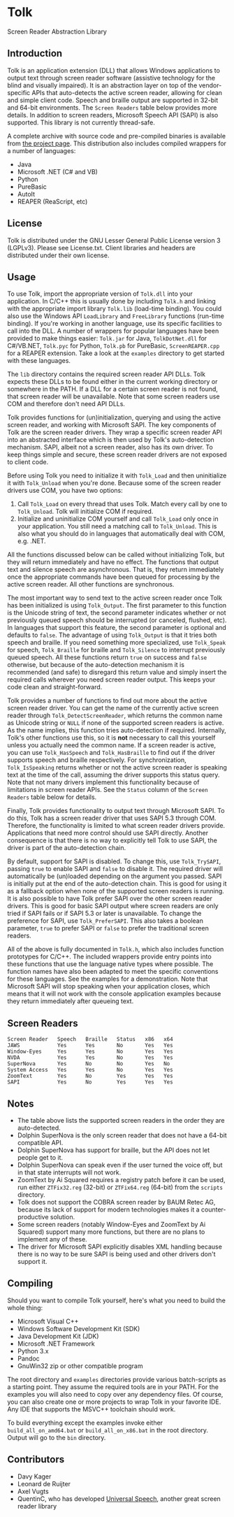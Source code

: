Tolk
====

Screen Reader Abstraction Library


Introduction
------------

Tolk is an application extension (DLL) that allows Windows applications to output text through screen reader software (assistive technology for the blind and visually impaired).  It is an abstraction layer on top of the vendor-specific APIs that auto-detects the active screen reader, allowing for clean and simple client code.  Speech and braille output are supported in 32-bit and 64-bit environments.  The `Screen Readers` table below provides more details.  In addition to screen readers, Microsoft Speech API (SAPI) is also supported.  This library is not currently thread-safe.

A complete archive with source code and pre-compiled binaries is available from [the project page](http://davykager.com/projects/tolk/).  This distribution also includes compiled wrappers for a number of languages:

*   Java
*   Microsoft .NET (C# and VB)
*   Python
*   PureBasic
*   AutoIt
*   REAPER (ReaScript, etc)


License
-------

Tolk is distributed under the GNU Lesser General Public License version 3 (LGPLv3).  Please see License.txt.
Client libraries and headers are distributed under their own license.


Usage
-----

To use Tolk, import the appropriate version of `Tolk.dll` into your application.  In C/C++ this is usually done by including `Tolk.h` and linking with the appropriate import library `Tolk.lib` (load-time binding).  You could also use the Windows API `LoadLibrary` and `FreeLibrary` functions (run-time binding).  If you're working in another language, use its specific facilities to call into the DLL.  A number of wrappers for popular languages have been provided to make things easier: `Tolk.jar` for Java, `TolkDotNet.dll` for C#/VB.NET, `Tolk.pyc` for Python, `Tolk.pb` for PureBasic, `ScreenREAPER.cpp` for a REAPER extension.  Take a look at the `examples` directory to get started with these languages.

The `lib` directory contains the required screen reader API DLLs.  Tolk expects these DLLs to be found either in the current working directory or somewhere in the PATH.  If a DLL for a certain screen reader is not found, that screen reader will be unavailable.  Note that some screen readers use COM and therefore don't need API DLLs.

Tolk provides functions for (un)initialization, querying and using the active screen reader, and working with Microsoft SAPI.  The key components of Tolk are the screen reader drivers.  They wrap a specific screen reader API into an abstracted interface which is then used by Tolk's auto-detection mechanism.  SAPI, albeit not a screen reader, also has its own driver.  To keep things simple and secure, these screen reader drivers are not exposed to client code.

Before using Tolk you need to initialize it with `Tolk_Load` and then uninitialize it with `Tolk_Unload` when you're done.  Because some of the screen reader drivers use COM, you have two options:

1.  Call `Tolk_Load` on every thread that uses Tolk.  Match every call by one to `Tolk_Unload`.  Tolk will initialize COM if required.
2.  Initialize and uninitialize COM yourself and call `Tolk_Load` only once in your application.  You still need a matching call to `Tolk_Unload`.  This is also what you should do in languages that automatically deal with COM, e.g. .NET.

All the functions discussed below can be called without initializing Tolk, but they will return immediately and have no effect.  The functions that output text and silence speech are asynchronous.  That is, they return immediately once the appropriate commands have been queued for processing by the active screen reader.  All other functions are synchronous.

The most important way to send text to the active screen reader once Tolk has been initialized is using `Tolk_Output`.  The first parameter to this function is the Unicode string of text, the second parameter indicates whether or not previously queued speech should be interrupted (or canceled, flushed, etc).  In languages that support this feature, the second parameter is optional and defaults to `false`.  The advantage of using `Tolk_Output` is that it tries both speech and braille.  If you need something more specialized, use `Tolk_Speak` for speech, `Tolk_Braille` for braille and `Tolk_Silence` to interrupt previously queued speech.  All these functions return `true` on success and `false` otherwise, but because of the auto-detection mechanism it is recommended (and safe) to disregard this return value and simply insert the required calls wherever you need screen reader output.  This keeps your code clean and straight-forward.

Tolk provides a number of functions to find out more about the active screen reader driver.  You can get the name of the currently active screen reader through `Tolk_DetectScreenReader`, which returns the common name as Unicode string or `NULL` if none of the supported screen readers is active.  As the name implies, this function tries auto-detection if required.  Internally, Tolk's other functions use this, so it is **not** necessary to call this yourself unless you actually need the common name.  If a screen reader is active, you can use `Tolk_HasSpeech` and `Tolk_HasBraille` to find out if the driver supports speech and braille respectively.  For synchronization, `Tolk_IsSpeaking` returns whether or not the active screen reader is speaking text at the time of the call, assuming the driver supports this status query.  Note that not many drivers implement this functionality because of limitations in screen reader APIs.  See the `Status` column of the `Screen Readers` table below for details.

Finally, Tolk provides functionality to output text through Microsoft SAPI.  To do this, Tolk has a screen reader driver that uses SAPI 5.3 through COM.  Therefore, the functionality is limited to what screen reader drivers provide.  Applications that need more control should use SAPI directly.  Another consequence is that there is no way to explicitly tell Tolk to use SAPI, the driver is part of the auto-detection chain.

By default, support for SAPI is disabled.  To change this, use `Tolk_TrySAPI`, passing `true` to enable SAPI and `false` to disable it.  The required driver will automatically be (un)loaded depending on the argument you passed.  SAPI is initially put at the end of the auto-detection chain.  This is good for using it as a fallback option when none of the supported screen readers is running.  It is also possible to have Tolk prefer SAPI over the other screen reader drivers.  This is good for basic SAPI output where screen readers are only tried if SAPI fails or if SAPI 5.3 or later is unavailable.  To change the preference for SAPI, use `Tolk_PreferSAPI`.  This also takes a boolean parameter, `true` to prefer SAPI or `false` to prefer the traditional screen readers.

All of the above is fully documented in `Tolk.h`, which also includes function prototypes for C/C++.  The included wrappers provide entry points into these functions that use the language native types where possible.  The function names have also been adapted to meet the specific conventions for these languages.  See the examples for a demonstration.  Note that Microsoft SAPI will stop speaking when your application closes, which means that it will not work with the console application examples because they return immediately after queueing text.


Screen Readers
--------------

    Screen Reader   Speech   Braille   Status   x86   x64
    JAWS            Yes      Yes       No       Yes   Yes
    Window-Eyes     Yes      Yes       No       Yes   Yes
    NVDA            Yes      Yes       No       Yes   Yes
    SuperNova       Yes      No        No       Yes   No
    System Access   Yes      Yes       No       Yes   Yes
    ZoomText        Yes      No        Yes      Yes   Yes
    SAPI            Yes      No        Yes      Yes   Yes


Notes
-----

*   The table above lists the supported screen readers in the order they are auto-detected.
*   Dolphin SuperNova is the only screen reader that does not have a 64-bit compatible API.
*   Dolphin SuperNova has support for braille, but the API does not let people get to it.
*   Dolphin SuperNova can speak even if the user turned the voice off, but in that state interrupts will not work.
*   ZoomText by Ai Squared requires a registry patch before it can be used, run either `ZTFix32.reg` (32-bit) or `ZTFix64.reg` (64-bit) from the `scripts` directory.
*   Tolk does not support the COBRA screen reader by BAUM Retec AG, because its lack of support for modern technologies makes it a counter-productive solution.
*   Some screen readers (notably Window-Eyes and ZoomText by Ai Squared) support many more functions, but there are no plans to implement any of these.
*   The driver for Microsoft SAPI explicitly disables XML handling because there is no way to be sure SAPI is being used and other drivers don't support it.


Compiling
---------

Should you want to compile Tolk yourself, here's what you need to build the whole thing:

*   Microsoft Visual C++
*   Windows Software Development Kit (SDK)
*   Java Development Kit (JDK)
*   Microsoft .NET Framework
*   Python 3.x
*   Pandoc
*   GnuWin32 zip or other compatible program

The root directory and `examples` directories provide various batch-scripts as a starting point.  They assume the required tools are in your PATH.  For the examples you will also need to copy over any dependency files.  Of course, you can also create one or more projects to wrap Tolk in your favorite IDE.  Any IDE that supports the MSVC++ toolchain should work.

To build everything except the examples invoke either `build_all_on_amd64.bat` or `build_all_on_x86.bat` in the root directory.  Output will go to the `bin` directory.


Contributors
------------

*   Davy Kager
*   Leonard de Ruijter
*   Axel Vugts
*   QuentinC, who has developed [Universal Speech](https://github.com/QuentinC-Github/UniversalSpeech), another great screen reader library